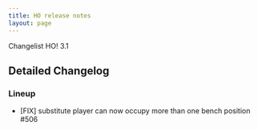 ```yaml
---
title: HO release notes
layout: page
---
```


Changelist HO! 3.1


## Detailed Changelog



### Lineup

- [FIX] substitute player can now occupy more than one bench position #506
